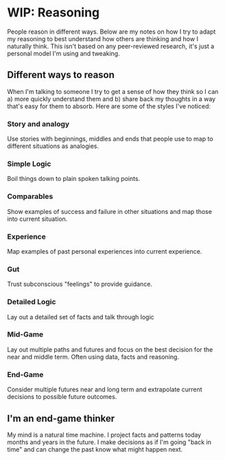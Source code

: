 # WIP: Reasoning 

People reason in different ways. Below are my notes on how I try to adapt my reasoning to best understand how others are thinking and how I naturally think. This isn't based on any peer-reviewed research, it's just a personal model I'm using and tweaking. 

## Different ways to reason 

When I'm talking to someone I try to get a sense of how they think so I can a) more quickly understand them and b) share back my thoughts in a way that's easy for them to absorb. Here are some of the styles I've noticed: 

### Story and analogy 

Use stories with beginnings, middles and ends that people use to map to different situations as analogies. 

### Simple Logic

Boil things down to plain spoken talking points. 

### Comparables 

Show examples of success and failure in other situations and map those into current situation.

### Experience 

Map examples of past personal experiences into current experience. 

### Gut 

Trust subconscious "feelings" to provide guidance. 

### Detailed Logic 

Lay out a detailed set of facts and talk through logic 

### Mid-Game

Lay out multiple paths and futures and focus on the best decision for the near and middle term. Often using data, facts and reasoning. 

### End-Game

Consider multiple futures near and long term and extrapolate current decisions to possible future outcomes. 

## I'm an end-game thinker 

My mind is a natural time machine. I project facts and patterns today months and years in the future. I make decisions as if I'm going "back in time" and can change the past know what might happen next. 

